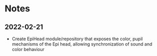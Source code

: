 # Notes
## 2022-02-21
* Create EpiHead module/repository that exposes the color, pupil mechanisms of the Epi head, allowing synchronization of sound and color behaviour